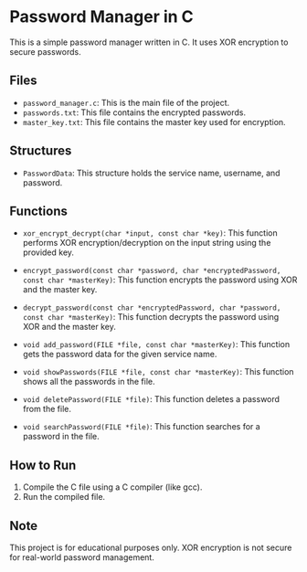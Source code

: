 # Password Manager in C

This is a simple password manager written in C. It uses XOR encryption to secure passwords.

## Files

- `password_manager.c`: This is the main file of the project.
- `passwords.txt`: This file contains the encrypted passwords.
- `master_key.txt`: This file contains the master key used for encryption.

## Structures

- `PasswordData`: This structure holds the service name, username, and password.

## Functions

- `xor_encrypt_decrypt(char *input, const char *key)`: This function performs XOR encryption/decryption on the input string using the provided key.

- `encrypt_password(const char *password, char *encryptedPassword, const char *masterKey)`: This function encrypts the password using XOR and the master key.

- `decrypt_password(const char *encryptedPassword, char *password, const char *masterKey)`: This function decrypts the password using XOR and the master key.

- `void add_password(FILE *file, const char *masterKey)`: This function gets the password data for the given service name.

- `void showPasswords(FILE *file, const char *masterKey)`: This function shows all the passwords in the file.

- `void deletePassword(FILE *file)`: This function deletes a password from the file.

- `void searchPassword(FILE *file)`: This function searches for a password in the file.

## How to Run

1. Compile the C file using a C compiler (like gcc).
2. Run the compiled file.

## Note

This project is for educational purposes only. XOR encryption is not secure for real-world password management.
